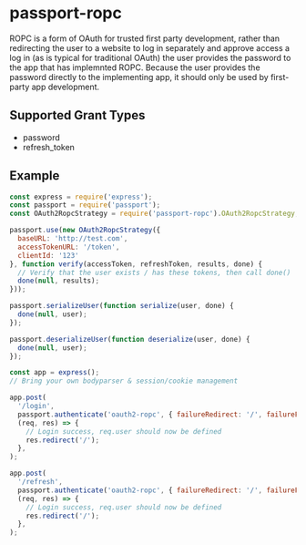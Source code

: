 # passport-ropc
ROPC is a form of OAuth for trusted first party development, rather than redirecting the user to a website to log in
separately and approve access a log in (as is typical for traditional OAuth) the user provides the password to the app
that has implemnted ROPC.  Because the user provides the password directly to the implementing app, it should only
be used by first-party app development.

## Supported Grant Types
* password
* refresh_token

## Example
```javascript
const express = require('express');
const passport = require('passport');
const OAuth2RopcStrategy = require('passport-ropc').OAuth2RopcStrategy;

passport.use(new OAuth2RopcStrategy({
  baseURL: 'http://test.com',
  accessTokenURL: '/token',
  clientId: '123'
}, function verify(accessToken, refreshToken, results, done) {
  // Verify that the user exists / has these tokens, then call done()
  done(null, results);
}));

passport.serializeUser(function serialize(user, done) {
  done(null, user);
});

passport.deserializeUser(function deserialize(user, done) {
  done(null, user);
});

const app = express();
// Bring your own bodyparser & session/cookie management

app.post(
  '/login',
  passport.authenticate('oauth2-ropc', { failureRedirect: '/', failureFlash: true, grant_type: 'password' }),
  (req, res) => {
    // Login success, req.user should now be defined
    res.redirect('/');
  },
);

app.post(
  '/refresh',
  passport.authenticate('oauth2-ropc', { failureRedirect: '/', failureFlash: true, grant_type: 'refresh_token' }),
  (req, res) => {
    // Login success, req.user should now be defined
    res.redirect('/');
  },
);

```
